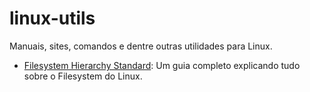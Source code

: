 # linux-utils
Manuais, sites, comandos e dentre outras utilidades para Linux.

 - [Filesystem Hierarchy Standard](http://www.pathname.com/fhs/pub/fhs-2.3.html): 
 Um guia completo explicando tudo sobre o Filesystem do Linux.
 
